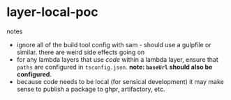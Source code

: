 # layer-local-poc

notes
- ignore all of the build tool config with sam - should use a gulpfile or similar. there are weird side effects going on
- for any lambda layers that use *code* within a lambda layer, ensure that `paths` are configured in `tsconfig.json`. **note: `baseUrl` should also be configured**.
- because code needs to be local (for sensical development) it may make sense to publish a package to ghpr, artifactory, etc.
